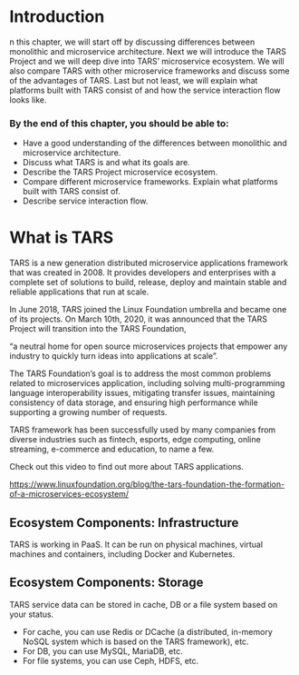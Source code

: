 
# Introduction

n this chapter, we will start off by discussing differences between monolithic and microservice architecture. Next we will introduce the TARS Project and we will deep dive into TARS’ microservice ecosystem. We will also compare TARS with other microservice frameworks and discuss some of the advantages of TARS. Last but not least, we will explain what platforms built with TARS consist of and how the service interaction flow looks like.

### By the end of this chapter, you should be able to:

- Have a good understanding of the differences between monolithic and microservice architecture.
- Discuss what TARS is and what its goals are.
- Describe the TARS Project microservice ecosystem.
- Compare different microservice frameworks.
Explain what platforms built with TARS consist of.
- Describe service interaction flow.


# What is TARS

TARS is a new generation distributed microservice applications framework that was created in 2008. It provides developers and enterprises with a complete set of solutions to build, release, deploy and maintain stable and reliable applications that run at scale.

In June 2018, TARS joined the Linux Foundation umbrella and became one of its projects. On March 10th, 2020, it was announced that the TARS Project will transition into the TARS Foundation,

“a neutral home for open source microservices projects that empower any industry to quickly turn ideas into applications at scale”.

The TARS Foundation’s goal is to address the most common problems related to microservices application, including solving multi-programming language interoperability issues, mitigating transfer issues, maintaining consistency of data storage, and ensuring high performance while supporting a growing number of requests.

TARS framework has been successfully used by many companies from diverse industries such as fintech, esports, edge computing, online streaming, e-commerce and education, to name a few.

Check out this video to find out more about TARS applications.


https://www.linuxfoundation.org/blog/the-tars-foundation-the-formation-of-a-microservices-ecosystem/

## Ecosystem Components: Infrastructure

TARS is working in PaaS. It can be run on physical machines, virtual machines and containers, including Docker and Kubernetes.

## Ecosystem Components: Storage

TARS service data can be stored in cache, DB or a file system based on your status.

- For cache, you can use Redis or DCache (a distributed, in-memory NoSQL system which is based on the TARS framework), etc.
- For DB, you can use MySQL, MariaDB, etc.
- For file systems, you can use Ceph, HDFS, etc.